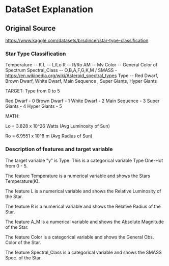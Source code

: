 # DataSet Explanation

## Original Source
https://www.kaggle.com/datasets/brsdincer/star-type-classification

### Star Type Classification
Temperature -- K
L -- L/Lo
R -- R/Ro
AM -- Mv
Color -- General Color of Spectrum
Spectral_Class -- O,B,A,F,G,K,M / SMASS - https://en.wikipedia.org/wiki/Asteroid_spectral_types
Type -- Red Dwarf, Brown Dwarf, White Dwarf, Main Sequence , Super Giants, Hyper Giants

TARGET:
Type  from 0 to 5

Red Dwarf - 0
Brown Dwarf - 1
White Dwarf - 2
Main Sequence - 3
Super Giants - 4
Hyper Giants - 5

MATH:

Lo = 3.828 x 10^26 Watts
(Avg Luminosity of Sun)

Ro = 6.9551 x 10^8 m
(Avg Radius of Sun)

### Description of features and target variable

The target variable "y" is Type.
This is a categorical variable Type One-Hot from 0 - 5.

The feature Temperature is a numerical variable and shows the Stars Temperature(K).

The feature L is a numerical variable and shows the Relative Luminosity of the Star.

The feature R is a numerical variable and shows the Relative Radius of the Star.

The feature A_M is a numerical variable and shows the Absolute Magnitude of the Star.

The feature Color is a categorical variable and shows the General Obs. Color of the Star.

The feature Spectral_Class is a categorical variable and shows the SMASS Spec. of the Star.
